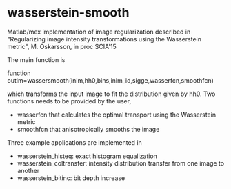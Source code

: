 # wasserstein-smooth

Matlab/mex implementation of image regularization described in 
"Regularizing image intensity transformations using the Wasserstein metric",
 M. Oskarsson, in proc SCIA'15

The main function is

function outim=wassersmooth(inim,hh0,bins,inim_id,sigge,wasserfcn,smoothfcn)

which transforms the input image to fit the distribution given by hh0. Two
functions needs to be provided by the user, 

* wasserfcn that calculates the optimal transport using the Wasserstein metric
* smoothfcn that anisotropically smooths the image

Three example applications are implemented in 

* wasserstein_histeq: exact histogram equalization
* wasserstein_coltransfer: intensity distribution transfer from one image to another
* wasserstein_bitinc: bit depth increase


